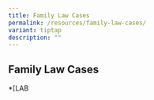 ```yaml
---
title: Family Law Cases
permalink: /resources/family-law-cases/
variant: tiptap
description: ""
---
```

<h2>Family Law Cases</h2>
<p>*[LAB</p>
<p></p>